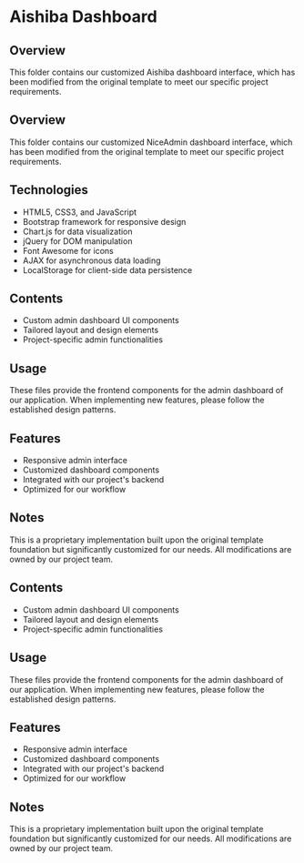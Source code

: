 # Aishiba Dashboard

## Overview

This folder contains our customized Aishiba dashboard interface, which has been modified from the original template to
meet our specific project requirements.

## Overview

This folder contains our customized NiceAdmin dashboard interface, which has been modified from the original template to
meet our specific project requirements.

## Technologies

- HTML5, CSS3, and JavaScript
- Bootstrap framework for responsive design
- Chart.js for data visualization
- jQuery for DOM manipulation
- Font Awesome for icons
- AJAX for asynchronous data loading
- LocalStorage for client-side data persistence

## Contents

- Custom admin dashboard UI components
- Tailored layout and design elements
- Project-specific admin functionalities

## Usage

These files provide the frontend components for the admin dashboard of our application. When implementing new features,
please follow the established design patterns.

## Features

- Responsive admin interface
- Customized dashboard components
- Integrated with our project's backend
- Optimized for our workflow

## Notes

This is a proprietary implementation built upon the original template foundation but significantly customized for our
needs. All modifications are owned by our project team.

## Contents

- Custom admin dashboard UI components
- Tailored layout and design elements
- Project-specific admin functionalities

## Usage

These files provide the frontend components for the admin dashboard of our application. When implementing new features,
please follow the established design patterns.

## Features

- Responsive admin interface
- Customized dashboard components
- Integrated with our project's backend
- Optimized for our workflow

## Notes

This is a proprietary implementation built upon the original template foundation but significantly customized for our
needs. All modifications are owned by our project team.